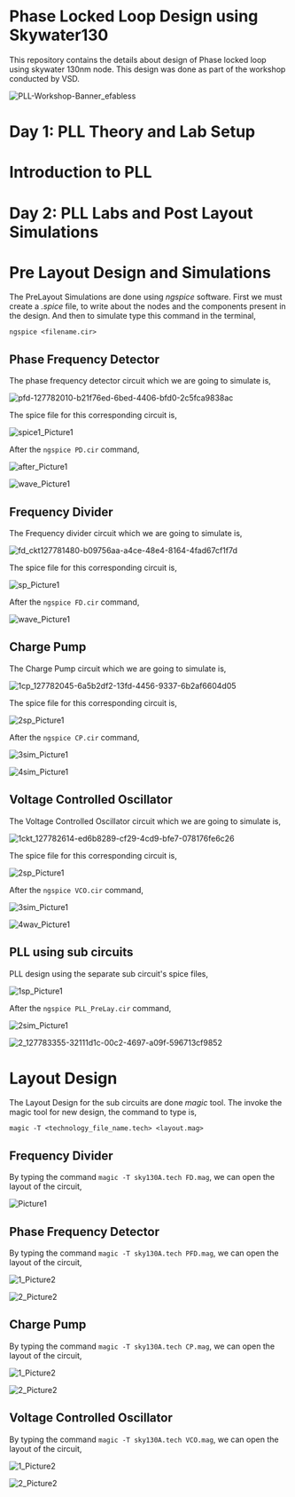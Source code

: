 # Phase Locked Loop Design using Skywater130
This repository contains the details about design of Phase locked loop using skywater 130nm node. This design was done as part of the workshop conducted by VSD.

![PLL-Workshop-Banner_efabless](https://user-images.githubusercontent.com/89923461/156775688-b91d4aad-f1fa-429f-a885-322b38c53e09.png)

# Day 1: PLL Theory and Lab Setup

# Introduction to PLL

# Day 2: PLL Labs and Post Layout Simulations

# Pre Layout Design and Simulations
The PreLayout Simulations are done using *ngspice* software. First we must create a *.spice* file, to write about the nodes and the components present in the design. And then to simulate type this command in the terminal,

```
ngspice <filename.cir>
```
## Phase Frequency Detector
The phase frequency detector circuit which we are going to simulate is,

![pfd-127782010-b21f76ed-6bed-4406-bfd0-2c5fca9838ac](https://user-images.githubusercontent.com/89923461/156877677-f6fb9085-c444-47a9-8a30-49558db0d413.jpeg)

The spice file for this corresponding circuit is,

![spice1_Picture1](https://user-images.githubusercontent.com/89923461/156877790-7f5079ec-c1e4-4565-b0bb-fde5499929fa.png)

After the `ngspice PD.cir` command, 

![after_Picture1](https://user-images.githubusercontent.com/89923461/156877792-c4556565-cfce-4e4b-8ad3-e9d28dc81fbf.png)

![wave_Picture1](https://user-images.githubusercontent.com/89923461/156877791-d5e7f439-322d-4971-8fdd-22526ffa18d6.png)

## Frequency Divider

The Frequency divider circuit which we are going to simulate is,

![fd_ckt127781480-b09756aa-a4ce-48e4-8164-4fad67cf1f7d](https://user-images.githubusercontent.com/89923461/156878013-75848c29-5416-4e0a-a19f-55122ca9503f.jpeg)

The spice file for this corresponding circuit is,

![sp_Picture1](https://user-images.githubusercontent.com/89923461/156878010-63434cb2-083f-43d0-8ed0-842e7a6da414.png)

After the `ngspice FD.cir` command, 

![wave_Picture1](https://user-images.githubusercontent.com/89923461/156878011-5fa267f0-16ad-4545-9c93-18935b4e44f6.png)

## Charge Pump

The Charge Pump circuit which we are going to simulate is,

![1cp_127782045-6a5b2df2-13fd-4456-9337-6b2af6604d05](https://user-images.githubusercontent.com/89923461/156878233-d100f4ce-3547-49d4-bad5-8e1e632cff15.jpeg)

The spice file for this corresponding circuit is,

![2sp_Picture1](https://user-images.githubusercontent.com/89923461/156878228-61b02379-3738-4c72-8b67-69c7c961bb9e.png)

After the `ngspice CP.cir` command,

![3sim_Picture1](https://user-images.githubusercontent.com/89923461/156878229-68e1e713-48a3-4c53-b757-2e36e72a1744.png)

![4sim_Picture1](https://user-images.githubusercontent.com/89923461/156878231-00157489-d031-4acc-a5c7-c090444637c2.png)

## Voltage Controlled Oscillator

The Voltage Controlled Oscillator circuit which we are going to simulate is,

![1ckt_127782614-ed6b8289-cf29-4cd9-bfe7-078176fe6c26](https://user-images.githubusercontent.com/89923461/156878480-70f66e20-4084-43eb-8eaa-7491c85c9f5a.jpeg)

The spice file for this corresponding circuit is,

![2sp_Picture1](https://user-images.githubusercontent.com/89923461/156878483-a396f05f-b4d1-4476-8359-8917601df69d.png)

After the `ngspice VCO.cir` command,

![3sim_Picture1](https://user-images.githubusercontent.com/89923461/156878474-f23d3464-6874-433a-9956-d0054403c202.png)

![4wav_Picture1](https://user-images.githubusercontent.com/89923461/156878479-2fc13160-57d6-4921-a9d7-ee5f83a5d685.png)

## PLL using sub circuits

PLL design using the separate sub circuit's spice files,

![1sp_Picture1](https://user-images.githubusercontent.com/89923461/156878832-8457903e-1e59-4bdc-bfc6-1ee1a01e7c94.png)

After the `ngspice PLL_PreLay.cir` command,

![2sim_Picture1](https://user-images.githubusercontent.com/89923461/156878898-e19fc58e-7321-4e07-be47-ab3a785cea2e.png)

![2_127783355-32111d1c-00c2-4697-a09f-596713cf9852](https://user-images.githubusercontent.com/89923461/156878830-1c538091-8378-4330-af14-072391bc03a6.jpeg)


# Layout Design
The Layout Design for the sub circuits are done *magic* tool. The invoke the magic tool for new design, the command to type is,

```
magic -T <technology_file_name.tech> <layout.mag>
```

## Frequency Divider

By typing the command `magic -T sky130A.tech FD.mag`, we can open the layout of the circuit,

![Picture1](https://user-images.githubusercontent.com/89923461/156879510-ab278910-443a-413b-bee8-ace19e49f517.png)

## Phase Frequency Detector

By typing the command `magic -T sky130A.tech PFD.mag`, we can open the layout of the circuit,

![1_Picture2](https://user-images.githubusercontent.com/89923461/156879604-aa5c48cb-048d-4cb3-9ffa-c5cb9cfa8228.png)

![2_Picture2](https://user-images.githubusercontent.com/89923461/156879601-45ff9ab9-76b2-450f-98db-1894277f3a8d.png)

##  Charge Pump

By typing the command `magic -T sky130A.tech CP.mag`, we can open the layout of the circuit,

![1_Picture2](https://user-images.githubusercontent.com/89923461/156879649-39687d85-85b0-49b8-aed5-1b53c7bae09a.png)

![2_Picture2](https://user-images.githubusercontent.com/89923461/156879652-2bf43f52-decd-4b8c-a006-20306c896b66.png)

## Voltage Controlled Oscillator

By typing the command `magic -T sky130A.tech VCO.mag`, we can open the layout of the circuit,

![1_Picture2](https://user-images.githubusercontent.com/89923461/156879695-77ab69d9-dc65-4078-826d-1afea8c48981.png)

![2_Picture2](https://user-images.githubusercontent.com/89923461/156879696-8ab73d68-22af-4fe7-93f0-1a59971aacd1.png)









